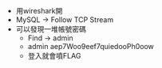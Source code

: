 - 用wireshark開
- MySQL -> Follow TCP Stream
- 可以發現一堆帳號密碼
    - Find -> admin
    - admin aep7Woo9eef7quiedooPh0oow
    - 登入就會噴FLAG
